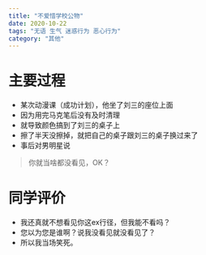 ```yaml
---
title: "不爱惜学校公物"
date: 2020-10-22
tags: "无语 生气 迷惑行为 恶心行为"
category: "其他"
---
```


# 主要过程
* 某次动漫课（成功计划），他坐了刘三的座位上面
* 因为用完马克笔后没有及时清理
* 就导致颜色搞到了刘三的桌子上
* 擦了半天没擦掉，就把自己的桌子跟刘三的桌子换过来了
* 事后对男明星说
> 你就当啥都没看见，OK？


# 同学评价
* 我还真就不想看见你这ex行径，但我能不看吗？
* 您以为您是谁啊？说我没看见就没看见了？
* 所以我当场笑死。
